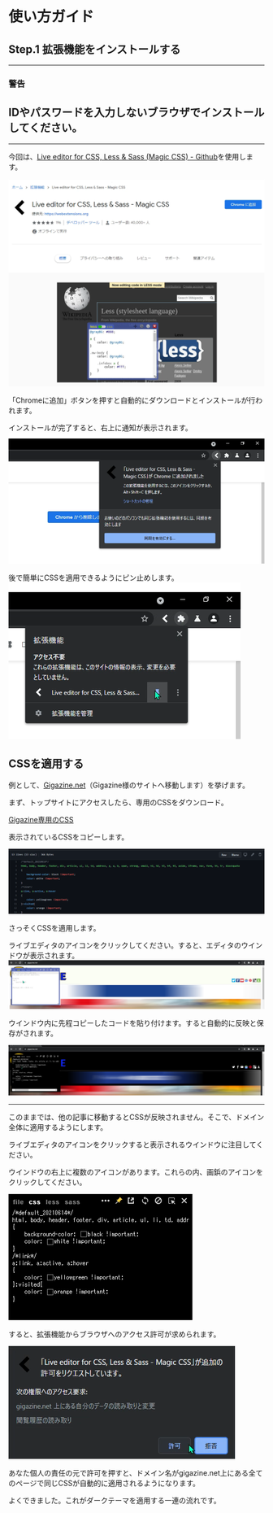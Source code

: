 # 使い方ガイド

## Step.1 拡張機能をインストールする

---

### 警告 

<h2>IDやパスワードを入力しないブラウザでインストールしてください。</h2>

---

今回は、[Live editor for CSS, Less & Sass (Magic CSS) - Github](https://github.com/webextensions/live-css-editor)を使用します。

![ライブエディタをクロームに追加します](IMG/add.png)

「Chromeに追加」ボタンを押すと自動的にダウンロードとインストールが行われます。

インストールが完了すると、右上に通知が表示されます。
![ライブエディタがクロームに追加されました](IMG/added.png)

後で簡単にCSSを適用できるようにピン止めします。
![ライブエディタをピン留めする](IMG/pinned.png)

## CSSを適用する
例として、[Gigazine.net](https://gigazine.net)（Gigazine様のサイトへ移動します）を挙げます。

まず、トップサイトにアクセスしたら、専用のCSSをダウンロード。

[Gigazine専用のCSS](https://github.com/MenteCorp/DarkTemeAllWeb/blob/main/Japanese%20Website/gigazine.net.css)

表示されているCSSをコピーします。

![GitHub上のコード](IMG/code.png)

さっそくCSSを適用します。

ライブエディタのアイコンをクリックしてください。すると、エディタのウインドウが表示されます。
![gigazine.net上でウインドウが表示される](IMG/openwindow.png)

ウインドウ内に先程コピーしたコードを貼り付けます。すると自動的に反映と保存がされます。

![反映されたサイト](IMG/apply.png)

---

このままでは、他の記事に移動するとCSSが反映されません。そこで、ドメイン全体に適用するようにします。

ライブエディタのアイコンをクリックすると表示されるウインドウに注目してください。

ウインドウの右上に複数のアイコンがあります。これらの内、画鋲のアイコンをクリックしてください。

![ライブエディタウインドウ](IMG/pinned_window.png)

すると、拡張機能からブラウザへのアクセス許可が求められます。

![許可リクエスト](IMG/request.png)

あなた個人の責任の元で許可を押すと、ドメイン名がgigazine.net上にある全てのページで同じCSSが自動的に適用されるようになります。

よくできました。これがダークテーマを適用する一連の流れです。
